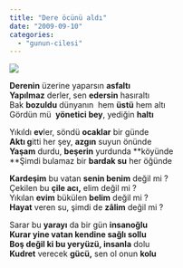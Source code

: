 ```yaml
---
title: "Dere öcünü aldı"
date: "2009-09-10"
categories: 
  - "gunun-cilesi"
---
```


**![](/uploads/image/sel.jpg)**

**Derenin** üzerine yaparsın **asfaltı  
Yapılmaz** derler, sen **edersin** hasıraltı  
Bak **bozuldu** dünyanın  hem **üstü** hem altı  
Gördün mü  **yönetici bey**, yediğin **haltı**

Yıkıldı **ev**ler, söndü **ocaklar** bir günde  
**Aktı g**itti her şey, **azgın** suyun önünde  
**Yaşam** durdu, **beşerin** yurdunda **köyünde  
**Şimdi bulamaz bir **bardak su** her öğünde

**Kardeşim** bu vatan **senin benim** değil mi ?  
Çekilen bu **çile acı,** elim değil mi ?  
Yıkılan **evim** bükülen **belim** değil mi ?  
**Hayat** veren su, şimdi de **zâlim** değil mi ?

Sarar bu **yarayı** da bir gün **insanoğlu  
**Kurar yine **vatan** kendine sağlı sollu  
**Boş değil** ki bu yeryüzü, i**nsanla** dolu  
**Kudret** verecek **gücü,** sen ol onun **kolu**
